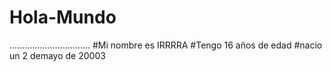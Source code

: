 # Hola-Mundo
................................
#Mi nombre es IRRRRA
#Tengo 16 años de edad
#nacio un 2 demayo de 20003
